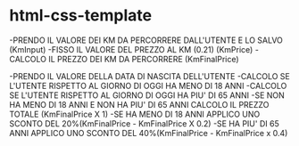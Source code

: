 # html-css-template

-PRENDO IL VALORE DEI KM DA PERCORRERE DALL'UTENTE E LO SALVO (KmInput)
-FISSO IL VALORE DEL PREZZO AL KM (0.21) (KmPrice)
-CALCOLO IL PREZZO DEI KM DA PERCORRERE (KmFinalPrice)

-PRENDO IL VALORE DELLA DATA DI NASCITA DELL'UTENTE
-CALCOLO SE L'UTENTE RISPETTO AL GIORNO DI OGGI HA MENO DI 18 ANNI
-CALCOLO SE L'UTENTE RISPETTO AL GIORNO DI OGGI HA PIU' DI 65 ANNI
-SE NON HA MENO DI 18 ANNI E NON HA PIU' DI 65 ANNI CALCOLO IL PREZZO TOTALE (KmFinalPrice X 1)
-SE HA MENO DI 18 ANNI APPLICO UNO SCONTO DEL 20%(KmFinalPrice - KmFinalPrice X 0.2)
-SE HA PIU' DI 65 ANNI APPLICO UNO SCONTO DEL 40%(KmFinalPrice - KmFinalPrice x 0.4)